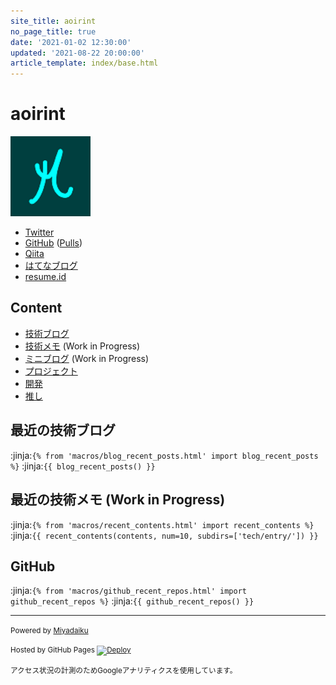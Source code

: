```yaml
---
site_title: aoirint
no_page_title: true
date: '2021-01-02 12:30:00'
updated: '2021-08-22 20:00:00'
article_template: index/base.html
---
```

# aoirint

![avatar](/static/images/avatar.png)

- [Twitter](https://twitter.com/aoirint)
- [GitHub](https://github.com/aoirint) ([Pulls](https://github.com/pulls?q=involves%3Aaoirint+-user%3Aaoirint))
- [Qiita](https://qiita.com/aoirint)
- [はてなブログ](https://aoirint.hatenablog.com/)
- [resume.id](https://www.resume.id/aoirint)

## Content
- [技術ブログ](https://blog.aoirint.com/)
- [技術メモ](tech/) (Work in Progress)
- [ミニブログ](times/) (Work in Progress)
- [プロジェクト](works/)
- [開発](dev/)
- [推し](favs/)

## 最近の技術ブログ
:jinja:`{% from 'macros/blog_recent_posts.html' import blog_recent_posts %}`
:jinja:`{{ blog_recent_posts() }}`

## 最近の技術メモ (Work in Progress)

:jinja:`{% from 'macros/recent_contents.html' import recent_contents %}`
:jinja:`{{ recent_contents(contents, num=10, subdirs=['tech/entry/']) }}`

## GitHub

:jinja:`{% from 'macros/github_recent_repos.html' import github_recent_repos %}`
:jinja:`{{ github_recent_repos() }}`

---
<small>Powered by [Miyadaiku](https://github.com/miyadaiku/miyadaiku)</small>

<small>Hosted by GitHub Pages [![Deploy](https://github.com/aoirint/aoirint.com/actions/workflows/deploy.yml/badge.svg)](https://github.com/aoirint/aoirint.com/actions/workflows/deploy.yml)</small>

<small>アクセス状況の計測のためGoogleアナリティクスを使用しています。</small>
